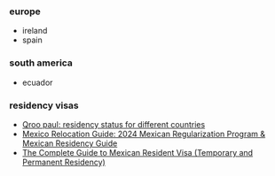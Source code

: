 ### europe

* ireland
* spain

### south america

* ecuador

### residency visas

- [Qroo paul: residency status for different countries](https://www.youtube.com/watch?v=zQh7beYq55Y)
- [Mexico Relocation Guide: 2024 Mexican Regularization Program & Mexican Residency Guide](https://www.youtube.com/watch?v=6e-mTYs2veo)
- [The Complete Guide to Mexican Resident Visa (Temporary and Permanent Residency)](https://mexicorelocationguide.com/mexico-resident-visa/)
